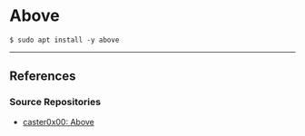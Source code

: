 # Above

```
$ sudo apt install -y above
```

---
## References

### Source Repositories

- [caster0x00: Above](https://github.com/caster0x00/Above)